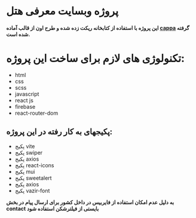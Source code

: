 # پروژه وبسایت معرفی هتل

#### این پروژه با استفاده از کتابخانه ریکت زده شده و طرح اون از قالب آماده [cappa](http://duruthemes.com/demo/html/cappa/demo1/) گرفته شده است.

# تکنولوژی های لازم برای ساخت این پروژه:

- html
- css
- scss
- javascript
- react js
- firebase
- react-router-dom



## پکیجهای به کار رفته در این پروژه:

- پکیج vite
- پکیج swiper
- پکیج axios
- پکیج react-icons
- پکیج mui
- پکیج sweetalert
- پکیج axios
- پکیج vazir-font

**به دلیل عدم امکان استفاده از فایربیس در داخل کشور برای ارسال پیام در بخش contact بایستی از فیلترشکن استفاده شود**